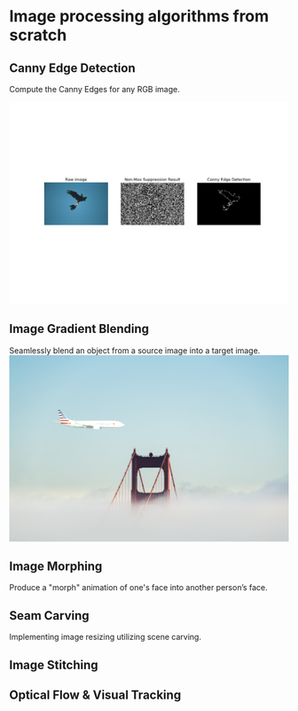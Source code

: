 # Image processing algorithms from scratch

## Canny Edge Detection
Compute the Canny Edges for any RGB image.

![](Canny_edge_detection/edge_detection_output/135069_edge.png)

## Image Gradient Blending
Seamlessly blend an object from a source image into a target image.
![](Image_gradient_blending/output/3_Blend.jpg)
## Image Morphing
Produce a "morph" animation of one's face into another person’s face.

## Seam Carving
Implementing image resizing utilizing scene carving.

## Image Stitching

## Optical Flow & Visual Tracking
